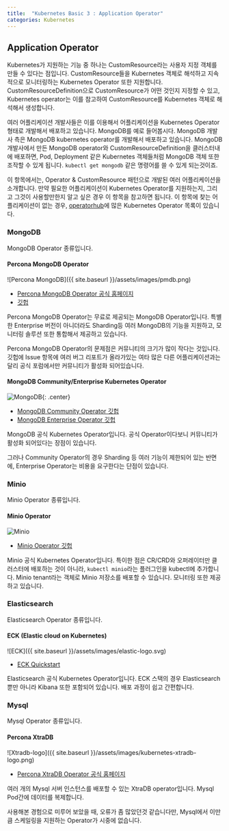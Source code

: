 ```yaml
---
title:  "Kubernetes Basic 3 : Application Operator"
categories: Kubernetes
---
```

## Application Operator

Kubernetes가 지원하는 기능 중 하나는 CustomResource라는 사용자 지정 객체를 만들 수 있다는 점입니다. CustomResource들을 Kubernetes 객체로 해석하고 지속적으로 모니터링하는 Kubernetes Operator 또한 지원합니다. CustomResourceDefinition으로 CustomResource가 어떤 것인지 지정할 수 있고, Kubernetes operator는 이를 참고하여 CustomResource를 Kubernetes 객체로 해석해서 생성합니다.  

여러 어플리케이션 개발사들은 이를 이용해서 어플리케이션을 Kubernetes Operator 형태로 개발해서 배포하고 있습니다. MongoDB를 예로 들어봅시다. MongoDB 개발사 측은 MongoDB kubernetes operator를 개발해서 배포하고 있습니다. MongoDB 개발사에서 만든 MongoDB operator와 CustomResourceDefinition을 클러스터내에 배포하면, Pod, Deployment 같은 Kubernetes 객체들처럼 MongoDB 객체 또한 조작할 수 있게 됩니다. `kubectl get mongodb` 같은 명령어를 쓸 수 있게 되는것이죠.

이 항목에서는, Operator & CustomResource 패턴으로 개발된 여러 어플리케이션을 소개합니다. 만약 필요한 어플리케이션이 Kubernetes Operator를 지원하는지, 그리고 그것이 사용할만한지 알고 싶은 경우 이 항목을 참고하면 됩니다. 이 항목에 찾는 어플리케이션이 없는 경우, [operatorhub](https://operatorhub.io/)에 많은 Kubernetes Operator 목록이 있습니다.

### MongoDB

MongoDB Operator 종류입니다.

#### Percona MongoDB Operator

![Percona MongoDB]({{ site.baseurl }}/assets/images/pmdb.png)

- [Percona MongoDB Operator 공식 홈페이지](https://www.percona.com/doc/kubernetes-operator-for-psmongodb/index.html)
- [깃헙](https://github.com/percona/percona-server-mongodb-operator)

Percona MongoDB Operator는 무료로 제공되는 MongoDB Operator입니다. 특별한 Enterprise 버전이 아니더라도 Sharding등 여러 MongoDB의 기능을 지원하고, 모니터링 솔루션 또한 통합해서 제공하고 있습니다.  

Percona MongoDB Operator의 문제점은 커뮤니티의 크기가 많이 작다는 것입니다. 깃헙에 Issue 항목에 여러 버그 리포트가 올라가있는 여타 많은 다른 어플리케이션과는 달리 공식 포럼에서만 커뮤니티가 활성화 되어있습니다.

#### MongoDB Community/Enterprise Kubernetes Operator

![MongoDB](https://camo.githubusercontent.com/0806fae66e28fd4ce9baf881d083ed47cdff1a3b401fe0a8a21652d6fa9a33cb/68747470733a2f2f6d6f6e676f64622d6b756265726e657465732d6f70657261746f722e73332e616d617a6f6e6177732e636f6d2f696d672f4c6561662d466f7265737425343032782e706e67){: .center}

- [MongoDB Community Operator 깃헙](https://github.com/mongodb/mongodb-kubernetes-operator)
- [MongoDB Enterprise Operator 깃헙](https://github.com/mongodb/mongodb-enterprise-kubernetes)

MongoDB 공식 Kubernetes Operator입니다. 공식 Operator이다보니 커뮤니티가 활성화 되어있다는 장점이 있습니다.

그러나 Community Operator의 경우 Sharding 등 여러 기능이 제한되어 있는 반면에, Enterprise Operator는 비용을 요구한다는 단점이 있습니다.

### Minio

Minio Operator 종류입니다.

#### Minio Operator

![Minio](https://raw.githubusercontent.com/minio/minio/master/.github/logo.svg?sanitize=true)

- [Minio Operator 깃헙](https://github.com/minio/operator)

Minio 공식 Kubernetes Operator입니다. 특이한 점은 CR/CRD와 오퍼레이터만 클러스터에 배포하는 것이 아니라, `kubectl minio`라는 플러그인을 kubectl에 추가합니다. Minio tenant라는 객체로 Minio 저장소를 배포할 수 있습니다. 모니터링 또한 제공하고 있습니다.

### Elasticsearch

Elasticsearch Operator 종류입니다.

#### ECK (Elastic cloud on Kubernetes)

![ECK]({{ site.baseurl }}/assets/images/elastic-logo.svg)

- [ECK Quickstart](https://www.elastic.co/guide/en/cloud-on-k8s/current/k8s-quickstart.html)

Elasticsearch 공식 Kubernetes Operator입니다. ECK 스택의 경우 Elasticsearch 뿐만 아니라 Kibana 또한 포함되어 있습니다. 배포 과정이 쉽고 간편합니다.

### Mysql

Mysql Operator 종류입니다.

#### Percona XtraDB

![Xtradb-logo]({{ site.baseurl }}/assets/images/kubernetes-xtradb-logo.png)

- [Percona XtraDB Operator 공식 홈페이지](https://www.percona.com/doc/kubernetes-operator-for-pxc/index.html)

여러 개의 Mysql 서버 인스턴스를 배포할 수 있는 XtraDB operator입니다. Mysql Pod간에 데이터를 복제합니다.

사용해본 경험으로 미루어 보았을 때, 오류가 좀 많았던것 같습니다만, Mysql에서 이만큼 스케일링을 지원하는 Operator가 시중에 없습니다.